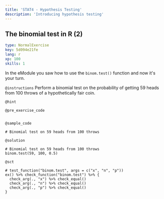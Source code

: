 ```yaml
---
title: 'STAT4 - Hypothesis Testing'
description: 'Introducing hypothesis testing'
---
```


## The binomial test in R (2)

```yaml
type: NormalExercise
key: 5d094e21fe
lang: r
xp: 100
skills: 1
```

In the eModule you saw how to use the `binom.test()` function and now it's your turn.

`@instructions`
Perform a binomial test on the probability of getting 59 heads from 100 throws of a hypothetically fair coin.

`@hint`


`@pre_exercise_code`
```{r}

```

`@sample_code`
```{r}
# Binomial test on 59 heads from 100 throws

```

`@solution`
```{r}
# Binomial test on 59 heads from 100 throws
binom.test(59, 100, 0.5)

```

`@sct`
```{r}
# test_function("binom.test", args = c("x", "n", "p"))
ex() %>% check_function("binom.test") %>% {
  check_arg(., "x") %>% check_equal()
  check_arg(., "n") %>% check_equal()
  check_arg(., "p") %>% check_equal()
}
```
